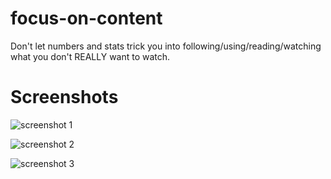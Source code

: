 # focus-on-content
Don't let numbers and stats trick you into following/using/reading/watching what you don't REALLY want to watch.

# Screenshots

![screenshot 1](https://ph-files.imgix.net/074e9a51-c3e6-400f-952d-9bb9a8e13bd1?auto=format&auto=compress&codec=mozjpeg&cs=strip)

![screenshot 2](https://ph-files.imgix.net/79ed5e60-db7e-4634-a0b4-f4245cfb60af?auto=format&auto=compress&codec=mozjpeg&cs=strip)

![screenshot 3](https://ph-files.imgix.net/7194f44e-18b5-4f35-aeb4-9bcde8fbd416?auto=format&auto=compress&codec=mozjpeg&cs=strip)
